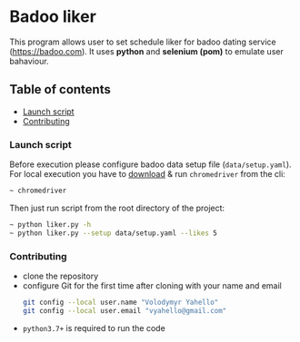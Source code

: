 # Badoo liker
This program allows user to set schedule liker for badoo dating service (https://badoo.com).
It uses **python** and **selenium (pom)** to emulate user bahaviour. 

## Table of contents
- [Launch script](#launch-script)
- [Contributing](#contributing)

### Launch script
Before execution please configure badoo data setup file (`data/setup.yaml`). 
For local execution you have to [download](https://chromedriver.chromium.org) & run `chromedriver` from the cli:
```bash
~ chromedriver
```

Then just run script from the root directory of the project:
```bash
~ python liker.py -h
~ python liker.py --setup data/setup.yaml --likes 5
```

### Contributing

- clone the repository
- configure Git for the first time after cloning with your name and email
  ```bash
  git config --local user.name "Volodymyr Yahello"
  git config --local user.email "vyahello@gmail.com"
  ```
- `python3.7+` is required to run the code